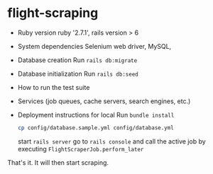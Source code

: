 # flight-scraping

* Ruby version
  ruby '2.7.1', rails version > 6

* System dependencies
  Selenium web driver, MySQL,

* Database creation
  Run `rails db:migrate`

* Database initialization
  Run `rails db:seed`

* How to run the test suite

* Services (job queues, cache servers, search engines, etc.)

* Deployment instructions for local
  Run `bundle install`
  ```bash
  cp config/database.sample.yml config/database.yml
  ```
  start `rails server`
  go to `rails console` and call the active job by executing `FlightScraperJob.perform_later`

That's it. It will then start scraping.